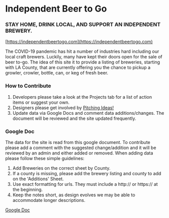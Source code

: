 # Independent Beer to Go
### STAY HOME, DRINK LOCAL, AND SUPPORT AN INDEPENDENT BREWERY. 
[https://independentbeertogo.com](https://independentbeertogo.com) 

The COVID-19 pandemic has hit a number of industries hard including our local craft brewers. Luckily, many have kept their doors open for the sale of beer to-go. The idea of this site it to provide a listing of breweries, starting with LA County, that are currently offering you the chance to pickup a growler, crowler, bottle, can, or keg of fresh beer. 

### How to Contribute
1. Developers please take a look at the Projects tab for a list of action items or suggest your own.
2. Designers please get involved by [Pitching Ideas!](https://github.com/bhalvy/independentbeertogo/projects/1)
3. Update data via Google Docs and comment data additions/changes. The document will be reviewed and the site updated frequently. 
### Google Doc
The data for the site is read from this google document. To contribute please add a comment with the suggested change/addition and it will be reviewed by an admin and either added or removed. When adding data please follow these simple guidelines:
1. Add Breweries on the correct sheet by County.
2. If a county is missing, please add the brewery listing and county to add on the 'Additions' Sheet.
3. Use exact formatting for urls. They must include a http:// or https:// at the beginning. 
4. Keep the notes short, as design evolves we may be able to accommodate longer descriptions. 

[Google Doc](https://docs.google.com/spreadsheets/d/1-jLEJ5laObeWv1Xidmojcq9-1IXtsfQduI4sHRA52CY/edit?usp=sharing)

